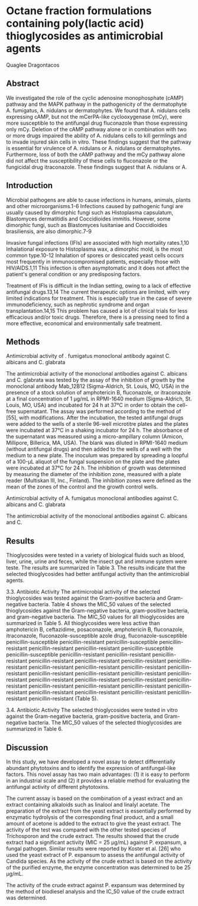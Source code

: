 # Octane fraction formulations containing poly(lactic acid) thioglycosides as antimicrobial agents
Quaglee Dragontacos


## Abstract
We investigated the role of the cyclic adenosine monophosphate (cAMP) pathway and the MAPK pathway in the pathogenicity of the dermatophyte A. fumigatus, A. nidulans or dermatophytes. We found that A. nidulans cells expressing cAMP, but not the mCerPA-like cyclooxygenase (mCy), were more susceptible to the antifungal drug fluconazole than those expressing only mCy. Deletion of the cAMP pathway alone or in combination with two or more drugs impaired the ability of A. nidulans cells to kill germlings and to invade injured skin cells in vitro. These findings suggest that the pathway is essential for virulence of A. nidulans or A. nidulans or dermatophytes. Furthermore, loss of both the cAMP pathway and the mCy pathway alone did not affect the susceptibility of these cells to fluconazole or the fungicidal drug itraconazole. These findings suggest that A. nidulans or A.


## Introduction
Microbial pathogens are able to cause infections in humans, animals, plants and other microorganisms.1-6 Infections caused by pathogenic fungi are usually caused by dimorphic fungi such as Histoplasma capsulatum, Blastomyces dermatitidis and Coccidioides immitis. However, some dimorphic fungi, such as Blastomyces lusitaniae and Coccidioides brasiliensis, are also dimorphic.7-9

Invasive fungal infections (IFIs) are associated with high mortality rates.1,10 Inhalational exposure to Histoplasma wax, a dimorphic mold, is the most common type.10-12 Inhalation of spores or desiccated yeast cells occurs most frequently in immunocompromised patients, especially those with HIV/AIDS.1,11 This infection is often asymptomatic and it does not affect the patient's general condition or any predisposing factors.

Treatment of IFIs is difficult in the Indian setting, owing to a lack of effective antifungal drugs.13,14 The current therapeutic options are limited, with very limited indications for treatment. This is especially true in the case of severe immunodeficiency, such as nephrotic syndrome and organ transplantation.14,15 This problem has caused a lot of clinical trials for less efficacious and/or toxic drugs. Therefore, there is a pressing need to find a more effective, economical and environmentally safe treatment.


## Methods

Antimicrobial activity of . fumigatus monoclonal antibody against C. albicans and C. glabrata

The antimicrobial activity of the monoclonal antibodies against C. albicans and C. glabrata was tested by the assay of the inhibition of growth by the monoclonal antibody Mab_12B12 (Sigma-Aldrich, St. Louis, MO, USA) in the presence of a stock solution of amphotericin B, fluconazole, or itraconazole at a final concentration of 1 µg/mL in RPMI-1640 medium (Sigma-Aldrich, St. Louis, MO, USA) and incubated for 24 h at 37°C in order to obtain the cell-free supernatant. The assay was performed according to the method of [55], with modifications. After the incubation, the tested antifungal drugs were added to the wells of a sterile 96-well microtitre plates and the plates were incubated at 37°C in a shaking incubator for 24 h. The absorbance of the supernatant was measured using a micro-ampillary column (Amicon, Millipore, Billerica, MA, USA). The blank was diluted in RPMI-1640 medium (without antifungal drugs) and then added to the wells of a well with the medium to a new plate. The inoculum was prepared by spreading a loopful of a 100-µL aliquot of the fungal suspension on the plate and the plates were incubated at 37°C for 24 h. The inhibition of growth was determined by measuring the diameter of the inhibition zone, measured with a plate reader (Multiskan III, Inc., Finland). The inhibition zones were defined as the mean of the zones of the control and the growth control wells.

Antimicrobial activity of A. fumigatus monoclonal antibodies against C. albicans and C. glabrata

The antimicrobial activity of the monoclonal antibodies against C. albicans and C.


## Results
Thioglycosides were tested in a variety of biological fluids such as blood, liver, urine, urine and feces, while the insect gut and immune system were teste. The results are summarized in Table 3. The results indicate that the selected thioglycosides had better antifungal activity than the antimicrobial agents.

3.3. Antibiotic Activity
The antimicrobial activity of the selected thioglycosides was tested against the Gram-positive bacteria and Gram-negative bacteria. Table 4 shows the MIC_50 values of the selected thioglycosides against the Gram-negative bacteria, gram-positive bacteria, and gram-negative bacteria. The MIC_50 values for all thioglycosides are summarized in Table 5. All thioglycosides were less active than amphotericin B, ceftazidime, posaconazole, amphotericin B, fluconazole, itraconazole, fluconazole-susceptible azole drug, fluconazole-susceptible penicillin-susceptible penicillin-resistant penicillin-susceptible penicillin-resistant penicillin-resistant penicillin-resistant penicillin-susceptible penicillin-susceptible penicillin-resistant penicillin-resistant penicillin-resistant penicillin-resistant penicillin-resistant penicillin-resistant penicillin-resistant penicillin-resistant penicillin-resistant penicillin-resistant penicillin-resistant penicillin-resistant penicillin-resistant penicillin-resistant penicillin-resistant penicillin-resistant penicillin-resistant penicillin-resistant penicillin-resistant penicillin-resistant penicillin-resistant penicillin-resistant penicillin-resistant penicillin-resistant penicillin-resistant penicillin-resistant penicillin-resistant penicillin-resistant (Table 5).

3.4. Antibiotic Activity
The selected thioglycosides were tested in vitro against the Gram-negative bacteria, gram-positive bacteria, and Gram-negative bacteria. The MIC_50 values of the selected thioglycosides are summarized in Table 6.


## Discussion
In this study, we have developed a novel assay to detect differentially abundant phytotoxins and to identify the expression of antifungal-like factors. This novel assay has two main advantages: (1) it is easy to perform in an industrial scale and (2) it provides a reliable method for evaluating the antifungal activity of different phytotoxins.

The current assay is based on the combination of a yeast extract and an extract containing alkaloids such as linalool and linalyl acetate. The preparation of the extract from the yeast extract is essentially performed by enzymatic hydrolysis of the corresponding final product, and a small amount of acetone is added to the extract to give the yeast extract. The activity of the test was compared with the other tested species of Trichosporon and the crude extract. The results showed that the crude extract had a significant activity (MIC = 25 µg/mL) against P. expansum, a fungal pathogen. Similar results were reported by Koster et al. [26] who used the yeast extract of P. expansum to assess the antifungal activity of Candida species. As the activity of the crude extract is based on the activity of the purified enzyme, the enzyme concentration was determined to be 25 µg/mL.

The activity of the crude extract against P. expansum was determined by the method of biodiesel analysis and the IC_50 value of the crude extract was determined.
